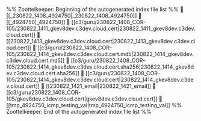 %% Zoottelkeeper: Beginning of the autogenerated index file list  %%
📄 [[_230822_1408_4924750|_230822_1408_4924750]]
📄 [[_4924750|_4924750]]
📄 [[c3/guru/230822_1408_COR-105/230822_1411_gkev8dev.c3dev.cloud.cert|230822_1411_gkev8dev.c3dev.cloud.cert]]
📄 [[230822_1413_gkev8dev.c3dev.cloud.cert|230822_1413_gkev8dev.c3dev.cloud.cert]]
📄 [[c3/guru/230822_1408_COR-105/230822_1414_gkev8dev.c3dev.cloud.cert.md5|230822_1414_gkev8dev.c3dev.cloud.cert.md5]]
📄 [[c3/guru/230822_1408_COR-105/230822_1414_gkev8dev.c3dev.cloud.cert.sha256|230822_1414_gkev8dev.c3dev.cloud.cert.sha256]]
📄 [[c3/guru/230822_1408_COR-105/230822_1414_gkev8dev.c3dev.cloud.cert|230822_1414_gkev8dev.c3dev.cloud.cert]]
📄 [[230822_1421_email|230822_1421_email]]
📄 [[c3/guru/230822_1408_COR-105/gkev8dev.c3dev.cloud.cert|gkev8dev.c3dev.cloud.cert]]
📄 [[tmp_4924750_icmp_testing_val|tmp_4924750_icmp_testing_val]]
%% Zoottelkeeper: End of the autogenerated index file list  %%
